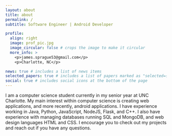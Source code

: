 ```yaml
---
layout: about
title: about
permalink: /
subtitle: Software Engineer | Android Developer

profile:
  align: right
  image: prof_pic.jpg
  image_circular: false # crops the image to make it circular
  more_info: >
    <p>james.sprague53@gmail.com</p>
    <p>Charlotte, NC</p>

news: true # includes a list of news items
selected_papers: true # includes a list of papers marked as "selected={true}"
social: true # includes social icons at the bottom of the page
---
```


I am a computer science student currently in my senior year at UNC Charlotte. My main interest within computer science is creating web applications, and more recently, android applications. I have experience working in Java, Python, JavaScript, NodeJS, Flask, and C++. I also have experience with managing databases running SQL and MongoDB, and web design languages HTML and CSS. I encourage you to check out my projects and reach out if you have any questions.
